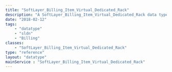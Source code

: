 ```yaml
---
title: "SoftLayer_Billing_Item_Virtual_Dedicated_Rack"
description: "A SoftLayer_Billing_Item_Virtual_Dedicated_Rack data type models the billing information for a single bandwidth pooling. Bandwidth pooling members share their public bandwidth allocations, and incur overage charges instead of the overages on individual rack members. Virtual rack billing items are the parent items for all of it's rack membership billing items. "
date: "2018-02-12"
tags:
    - "datatype"
    - "sldn"
    - "Billing"
classes:
    - "SoftLayer_Billing_Item_Virtual_Dedicated_Rack"
type: "reference"
layout: "datatype"
mainService : "SoftLayer_Billing_Item_Virtual_Dedicated_Rack"
---
```


